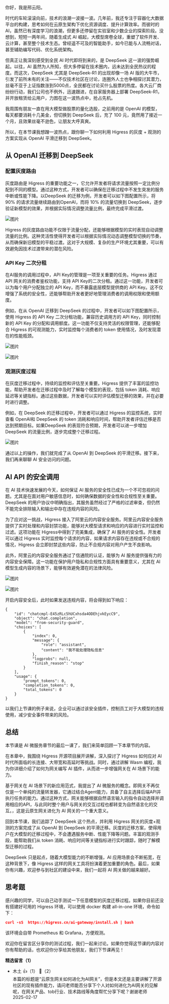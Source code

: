 你好，我是邢云阳。

时代的车轮滚滚向前，技术的浪潮一波接一波。几年前，我还专注于容器化大数据平台的构建，思考如何在云原生架构下优化资源调度、提升计算效率。而彼时的 AI，虽然已有深度学习的浪潮，但更多还停留在实验室和少数企业的探索阶段。没想到，短短一两年间，随着生成式 AI 崛起，大模型席卷全球，重塑了软件开发、云计算，甚至整个技术生态。曾经遥不可及的智能助手，如今已能与人流畅对话，甚至辅助编写代码、优化系统架构。

但真正让我深刻感受到全民 AI 时代即将到来的，是 DeepSeek 这一波的强势崛起。以往，AI 虽然为人所知，但大多停留在技术圈内，远未达到全民热议的程度。而这次，DeepSeek 尤其是 DeepSeek-R1 的出现却像一场 AI 版的大牛市，引发了前所未有的关注——不仅技术社区在讨论，连圈外人士也争相探讨其潜力，丝毫不亚于上证指数涨到5000点，全民都在讨论买什么股票的热度。各大云厂商纷纷行动，我们公司也不例外，迅速跟进，在自家服务器上部署 DeepSeek-R1，并开放租赁给云用户，力图在这一波热点中，抢占先机。

我周围有朋友一直在用大模型做股票的量化选股，之前用的是 OpenAI 的模型，每天都要消耗十几美金，但切换到 DeepSeek 后，充了 100 元，竟然用了接近一个月，且效果丝毫不逊色，让朋友大呼真爽。

所以，在本节课我想蹭一波热点，跟你聊一下如何利用 Higress 的灰度 + 观测的方案实现从 OpenAI 平滑迁移到 DeepSeek。

## 从 OpenAI 迁移到 DeepSeek

### 配置灰度路由

灰度路由是 Higress 的重要功能之一，它允许开发者将请求流量按照一定比例分配到不同的模型。通过这种方式，开发者可以确保在迁移过程中不发生突发的服务中断或性能下降。以DeepSeek 的迁移为例，开发者可以如下图配置所示，将 90% 的请求流量继续路由到OpenAI，而将 10% 的流量切换到 DeepSeek，逐步验证新模型的效果，并根据实际情况调整流量比例，最终完成平滑过渡。

![图片](https://static001.geekbang.org/resource/image/11/dd/11ee7dc05e0dc69aa516e9a9575401dd.png?wh=1907x891)

Higress 的灰度路由功能不仅限于流量分配，还能够根据模型的实时表现自动调整流量的比例。这种灵活性使得开发者可以根据实际情况动态调整模型切换的节奏，从而确保新旧模型的平稳过渡。这对于大规模、复杂的生产环境尤其重要，可以有效避免因技术过渡带来的潜在风险。

### API Key 二次分租

在AI服务的调用过程中，API Key的管理是一项至关重要的任务。Higress 通过 API 网关的消费者鉴权功能，支持 API Key的二次分租。通过这一功能，开发者可以为每个用户分配独立的 API Key，而不暴露底层模型提供商的 API Key。这不仅增强了系统的安全性，还能够帮助开发者更好地管理消费者的调用权限和使用额度。

例如，在从 OpenAI 迁移到 DeepSeek 的过程中，开发者可以如下图配置所示，使用 Higress 的 API Key 二次分租功能，兼容历史调用方的 API Key，同时控制新的 API Key 的分配和调用额度。这一功能不仅支持灵活的权限管理，还能够配合 Higress 的可观测能力，实时监控每个消费者的 token 使用情况，及时发现潜在的性能瓶颈。

![图片](https://static001.geekbang.org/resource/image/64/b9/6473272854c9de8e5cdc8dee0dde9db9.png?wh=1910x894)

![图片](https://static001.geekbang.org/resource/image/e5/e5/e5cb96dcd4dabcb929e005004e4ae1e5.png?wh=1898x888)

### 观测灰度过程

在灰度迁移过程中，持续的监控和评估至关重要。Higress 提供了丰富的监控功能，帮助开发者在迁移过程中及时了解每个模型的表现，包括 token 消耗、响应延迟等关键指标。通过这些数据，开发者可以实时评估模型迁移的效果，并在必要时进行调整。

例如，在 DeepSeek 的迁移过程中，开发者可以通过 Higress 的监控系统，实时查看 OpenAI和 DeepSeek 的 token 消耗和响应时间，帮助开发者评估迁移是否达到预期目标。如果DeepSeek 的表现符合预期，开发者可以进一步增加 DeepSeek 的流量比例，逐步完成整个迁移过程。

![图片](https://static001.geekbang.org/resource/image/78/bc/787a2f1d1e00457c0c2f20e3328504bc.png?wh=1080x539)

通过以上的操作，我们就完成了从 OpenAI 到 DeepSeek 的平滑迁移。接下来，我们再来聊聊 AI 安全访问的问题。

## AI API 的安全调用

在 AI 技术快速发展的今天，如何保证 AI 服务的安全性已成为一个不可忽视的问题。尤其是在面对用户敏感信息时，如何确保数据的安全性和合规性至关重要。DeepSeek 的用户协议中明确指出，其服务虽然经过了严格的过滤审查，但仍然不能完全排除输入和输出中存在违规内容的风险。

为了应对这一挑战，Higress 接入了阿里云的内容安全服务。阿里云内容安全服务提供了实时处理和内容封禁功能，能够对大模型请求和响应的内容进行实时监控和过滤。这项功能在 Higress中得到了完美集成，确保了 AI 服务的安全性。开发者可以通过 Higress 实时监控每个请求的内容，如果请求内容存在违规或不合规的情况，Higress 会立即封禁这些内容，防止不合规内容对用户产生不良影响。

此外，阿里云的内容安全服务通过了信通院的认证，能够为 AI 服务提供强有力的内容安全保障。这一功能在保护用户隐私和合规性方面具有重要意义，尤其在 AI 模型生成内容的场景下，能够有效避免潜在的法律风险。

![图片](https://static001.geekbang.org/resource/image/6f/01/6f1122d98e7be024350773ea272f7901.png?wh=1888x892)

![图片](https://static001.geekbang.org/resource/image/f6/19/f68c1a5f1bde024f4270b4414da76419.png?wh=1909x902)

开启内容安全后，此时如果发送违规内容，将会得到如下响应：

```plain
{
    "id": "chatcmpl-E45zRLc5hUCxhsda4ODEhjvkEycC9",
    "object": "chat.completion",
    "model": "from-security-guard",
    "choices": [
        {
            "index": 0,
            "message": {
                "role": "assistant",
                "content": "我不能处理隐私信息"
            },
            "logprobs": null,
            "finish_reason": "stop"
        }
    ],
    "usage": {
        "prompt_tokens": 0,
        "completion_tokens": 0,
        "total_tokens": 0
    }
}
```

以我们上节课的例子来说，企业可以通过该安全插件，控制员工对于大模型的违规使用，减少安全事件带来的风险。

## 总结

本节课是 AI 微服务章节的最后一课了，我们来简单回顾一下本章节的内容。

在本章中，我围绕 Higress 开源项目展开讲解，深入探讨了 Higress 如何应对 AI 时代所面临的长连接、大带宽和高延时等挑战。同时，通过讲解 Wasm 编程，我为你详细介绍了如何为网关编写 AI 插件，从而进一步增强网关在 AI 场景下的能力。

基于网关在 AI 场景下的新应用范式，我提出了 AI 微服务的概念。即网关不再仅仅是一个单纯的流量转发器，它通过结合Agent能力，具备了自主选择后端API并执行任务的能力。通过这种方式，网关能够根据自然语言输入的指令自动选择并调用相应的API，与此同时整个用户与网关的交互过程也都转变为自然语言化的交互。，这是云原生网关进化为 AI 网关的一个重大意义。

回到本节课，我们追踪了 DeepSeek 这个热点，并利用 Higress 网关的灰度+观测的方案完成了从 OpenAI 到 DeepSeek 的平滑迁移。灰度的迁移方案，使得用户在大模型的迁移过程中，不会遭遇服务中断、性能下降等问题。丰富的观测手段，能帮助我们从 token 消耗、响应时间等关键指标进行实时跟踪，随时了解模型迁移的过程。

DeepSeek 只是起点，随着大模型能力的不断增强，AI 应用场景会不断拓宽，在这种背景下，像 Higress 这样的网关工具将扮演着更加重要的角色。最后，如果你有兴趣，欢迎参与到社区的建设中来，我们一起将 AI 网关做的越来越好。

## 思考题

感兴趣的同学，可以自己动手测试一下任意模型的灰度迁移过程。如果你目前还没有搭建好可用的 Higress 环境，可以使用 docker 构建 all-in-one 环境，命令如下：

```json
curl -sS  https://higress.cn/ai-gateway/install.sh | bash
```

该环境会自带 Prometheus 和 Grafana，方便观测。

欢迎你在留言区分享你的测试过程，我们一起来讨论。如果你觉得这节课的内容对你有帮助的话，也欢迎你分享给其他朋友，我们下节课再见！
<div><strong>精选留言（1）</strong></div><ul>
<li><span>木土</span> 👍（1） 💬（2）<div>本篇的标题是“云原生网关如何进化为AI网关”，但是本文还是主要讲解了开源社区的现有插件能力，请问老师能否分享下个人对如何进化为AI网关的见解呢，在网关产品、tob行业、技术路线等角度帮忙分享下呢？谢谢老师</div>2025-02-17</li><br/>
</ul>